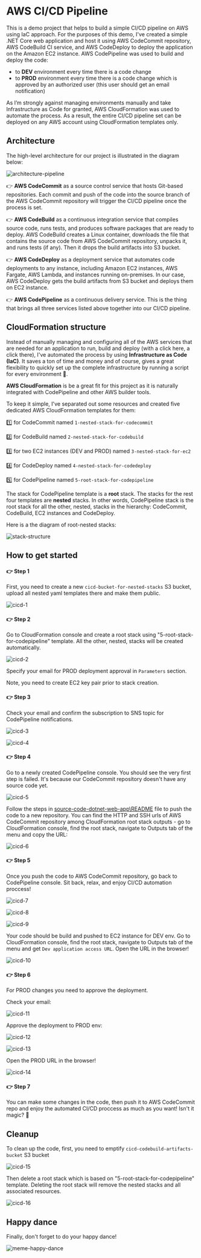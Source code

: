 # AWS CI/CD Pipeline
This is a demo project that helps to build a simple CI/CD pipeline on AWS using IaC approach. For the purposes of this demo, I've created a simple .NET Core web application and host it using AWS CodeCommit repository, AWS CodeBuild CI service, and AWS CodeDeploy to deploy the application on the Amazon EC2 instance. AWS CodePipeline was used to build and deploy the code:
- to **DEV** environment every time there is a code change 
- to **PROD** environment every time there is a code change which is approved by an authorized user (this user should get an email notification)

As I’m strongly against managing environments manually and take Infrastructure as Code for granted, AWS CloudFormation was used to automate the process. As a result, the entire CI/CD pipeline set can be deployed on any AWS account using CloudFormation templates only.



## **Architecture**

The high-level architecture for our project is illustrated in the diagram below:

![architecture-pipeline](readme-images/architecture-pipeline.png)

:point_right: **AWS CodeCommit** as a source control service that hosts Git-based repositories. Each commit and push of the code into the source branch of the AWS CodeCommit repository will trigger the CI/CD pipeline once the process is set.

:point_right: **AWS CodeBuild** as a continuous integration service that compiles source code, runs tests, and produces software packages that are ready to deploy. AWS CodeBuild creates a Linux container, downloads the file that contains the source code from AWS CodeCommit repository, unpacks it, and runs tests (if any). Then it drops the build artifacts into S3 bucket.

:point_right: **AWS CodeDeploy** as a deployment service that automates code deployments to any instance, including Amazon EC2 instances, AWS Fargate, AWS Lambda, and instances running on-premises. In our case, AWS CodeDeploy gets the build artifacts from S3 bucket and deploys them on EC2 instance.

:point_right: **AWS CodePipeline** as a continuous delivery service. This is the thing that brings all three services listed above together into our CI/CD pipeline.



## **CloudFormation structure**

Instead of manually managing and configuring all of the AWS services that are needed for an application to run, build and deploy (with a click here, a click there), I've automated the process by using **Infrastructure as Code (IaC)**. It saves a ton of time and money and of course, gives a great flexibility to quickly set up the complete infrastructure by running a script for every environment :blue_heart:.

**AWS CloudFormation** is be a great fit for this project as it is naturally integrated with CodePipeline and other AWS builder tools.

To keep it simple, I've separated out some resources and created five dedicated AWS CloudFormation templates for them:

:one: for CodeCommit named `1-nested-stack-for-codecommit`

:two: for CodeBuild named `2-nested-stack-for-codebuild`

:three: for two EC2 instances (DEV and PROD) named `3-nested-stack-for-ec2`

:four: for CodeDeploy named `4-nested-stack-for-codedeploy`

:five: for CodePipeline named `5-root-stack-for-codepipeline` 

The stack for CodePipeline template is a **root** stack. The stacks for the rest four templates are **nested** stacks. In other words, CodePipeline stack is the root stack for all the other, nested, stacks in the hierarchy: CodeCommit, CodeBuild, EC2 instances and CodeDeploy. 

Here is a the diagram of root-nested stacks:

![stack-structure](readme-images/stack-structure.png)



## **How to get started**

#### :point_right: **Step 1**
First, you need to create a new `cicd-bucket-for-nested-stacks` S3 bucket, upload all nested yaml templates there and make them public.

![cicd-1](readme-images/cicd-1.png)

#### :point_right: **Step 2**
Go to CloudFormation console and create a root stack using "5-root-stack-for-codepipeline" template. All the other, nested, stacks will be created automatically.

![cicd-2](readme-images/cicd-2.png)

Specify your email for PROD deployment approval in `Parameters` section.

Note, you need to create EC2 key pair prior to stack creation.


#### :point_right: **Step 3**
Check your email and confirm the subscription to SNS topic for CodePipeline notifications.

![cicd-3](readme-images/cicd-3.png)

![cicd-4](readme-images/cicd-4.png)


#### :point_right: **Step 4**
Go to a newly created CodePipeline console. You should see the very first step is failed. It's because our CodeCommit repository doesn't have any source code yet. 

![cicd-5](readme-images/cicd-5.png)

Follow the steps in [source-code-dotnet-web-app\README](source-code-dotnet-web-app/README.md) file to push the code to a new repository. You can find the HTTP and SSH urls of AWS CodeCommit repository among CloudFormation root stack outputs - go to CloudFormation console, find the root stack, navigate to Outputs tab of the menu and copy the URL:

![cicd-6](readme-images/cicd-6.png)

#### :point_right: **Step 5**
Once you push the code to AWS CodeCommit repository, go back to CodePipeline console. Sit back, relax, and enjoy CI/CD automation proccess! 

![cicd-7](readme-images/cicd-7.png)

![cicd-8](readme-images/cicd-8.png)

![cicd-9](readme-images/cicd-9.png)

Your code should be build and pushed to EC2 instance for DEV env. Go to CloudFormation console, find the root stack, navigate to Outputs tab of the menu and get `Dev application access URL`. Open the URL in the browser! 

![cicd-10](readme-images/cicd-10.png)

#### :point_right: **Step 6**
For PROD changes you need to approve the deployment. 

Check your email:

![cicd-11](readme-images/cicd-11.png)

Approve the deployment to PROD env:

![cicd-12](readme-images/cicd-12.png)

![cicd-13](readme-images/cicd-13.png)

Open the PROD URL in the browser! 

![cicd-14](readme-images/cicd-14.png)

#### :point_right: **Step 7**

You can make some changes in the code, then push it to AWS CodeCommit repo and enjoy the automated CI/CD proccess as much as you want! Isn't it magic? :blue_heart:

## **Cleanup**

To clean up the code, first, you need to emptify `cicd-codebuild-artifacts-bucket` S3 bucket

![cicd-15](readme-images/cicd-15.png)

Then delete a root stack which is based on "5-root-stack-for-codepipeline" template. Deleting the root stack will remove the nested stacks and all associated resources.

![cicd-16](readme-images/cicd-16.png)

## **Happy dance**

Finally, don't forget to do your happy dance!

![meme-happy-dance](readme-images/meme-happy-dance.png)
